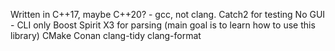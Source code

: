 Written in C++17, maybe C++20? - gcc, not clang.
Catch2 for testing
No GUI - CLI only
Boost Spirit X3 for parsing (main goal is to learn how to use this library)
CMake
Conan
clang-tidy
clang-format

